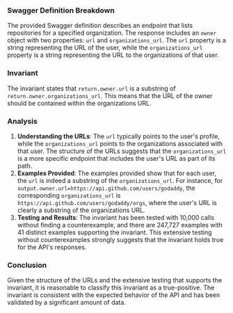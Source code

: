 ### Swagger Definition Breakdown
The provided Swagger definition describes an endpoint that lists repositories for a specified organization. The response includes an `owner` object with two properties: `url` and `organizations_url`. The `url` property is a string representing the URL of the user, while the `organizations_url` property is a string representing the URL to the organizations of that user.

### Invariant
The invariant states that `return.owner.url` is a substring of `return.owner.organizations_url`. This means that the URL of the owner should be contained within the organizations URL.

### Analysis
1. **Understanding the URLs**: The `url` typically points to the user's profile, while the `organizations_url` points to the organizations associated with that user. The structure of the URLs suggests that the `organizations_url` is a more specific endpoint that includes the user's URL as part of its path.
2. **Examples Provided**: The examples provided show that for each user, the `url` is indeed a substring of the `organizations_url`. For instance, for `output.owner.url=https://api.github.com/users/godaddy`, the corresponding `organizations_url` is `https://api.github.com/users/godaddy/orgs`, where the user's URL is clearly a substring of the organizations URL.
3. **Testing and Results**: The invariant has been tested with 10,000 calls without finding a counterexample, and there are 247,727 examples with 41 distinct examples supporting the invariant. This extensive testing without counterexamples strongly suggests that the invariant holds true for the API's responses.

### Conclusion
Given the structure of the URLs and the extensive testing that supports the invariant, it is reasonable to classify this invariant as a true-positive. The invariant is consistent with the expected behavior of the API and has been validated by a significant amount of data.

